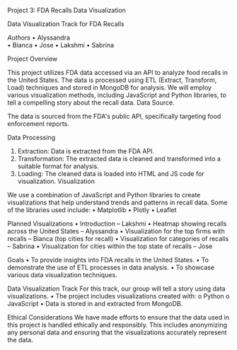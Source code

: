 Project 3: FDA Recalls Data Visualization

Data Visualization Track for FDA Recalls

*Authors*
•	Alyssandra  
•	Bianca
•	Jose
•	Lakshmi
•	Sabrina

Project Overview

This project utilizes FDA data accessed via an API to analyze food recalls in the United States. The data is processed using ETL (Extract, Transform, Load) techniques and stored in MongoDB for analysis. We will employ various visualization methods, including JavaScript and Python libraries, to tell a compelling story about the recall data.
Data Source.

The data is sourced from the FDA's public API, specifically targeting food enforcement reports.

Data Processing
1.	Extraction: Data is extracted from the FDA API.
2.	Transformation: The extracted data is cleaned and transformed into a suitable format for analysis.
3.	Loading: The cleaned data is loaded into HTML and JS code for visualization.
Visualization

We use a combination of JavaScript and Python libraries to create visualizations that help understand trends and patterns in recall data. Some of the libraries used include:
•	Matplotlib
•	Plotly
•	Leaflet


Planned Visualizations
•	Introduction – Lakshmi
•	Heatmap showing recalls across the United States – Alyssandra
•	Visualization for the top firms with recalls – Bianca (top cities for recall)
•	Visualization for categories of recalls – Sabrina 
•	Visualization for cities within the top state of recalls – Jose

Goals
•	To provide insights into FDA recalls in the United States.
•	To demonstrate the use of ETL processes in data analysis.
•	To showcase various data visualization techniques.

Data Visualization Track
For this track, our group will tell a story using data visualizations.
•	The project includes visualizations created with:
o	Python
o	JavaScript 
•	Data is stored in and extracted from MongoDB.

Ethical Considerations
We have made efforts to ensure that the data used in this project is handled ethically and responsibly. This includes anonymizing any personal data and ensuring that the visualizations accurately represent the data.

